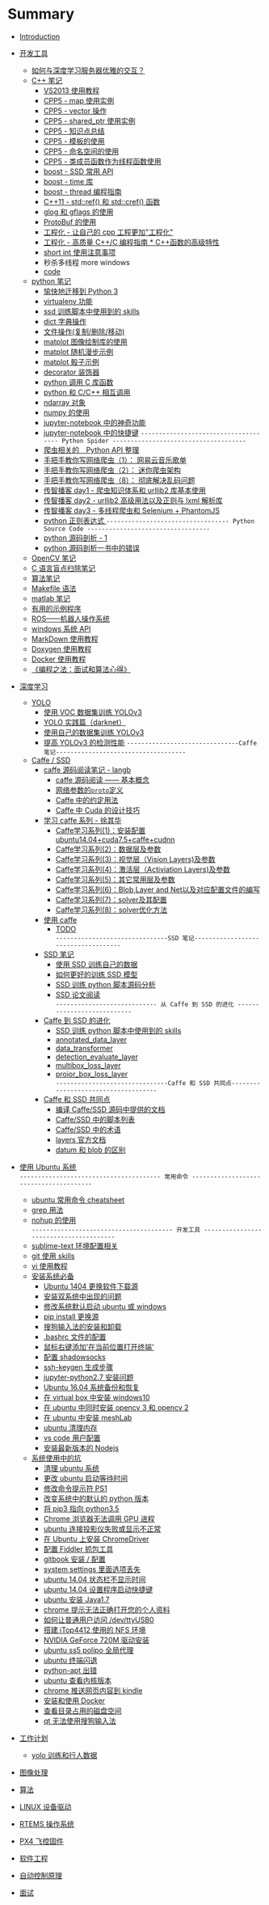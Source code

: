 # Summary

* [ Introduction](README.md)


* [ 开发工具 ](./dev_tools/README.md)
    * [ 如何与深度学习服务器优雅的交互？](./dev_tools/work_on_server_effective.md)
    * [ C++ 笔记](./dev_tools/cpp/CPP_README.md)
        * [ VS2013 使用教程](./dev_tools/cpp/doc/vs2013_usage.md)
        * [CPP5 - map 使用实例](./dev_tools/cpp/doc/cpp_primer_5nd/map_instance.md)
        * [CPP5 - vector 操作](./dev_tools/cpp/doc/cpp_primer_5nd/vector_operation.md)
        * [CPP5 - shared_ptr 使用实例](./dev_tools/cpp/doc/cpp_primer_5nd/shared_ptr.md)
        * [CPP5 - 知识点总结](./dev_tools/cpp/doc/cpp_primer_5nd/cpp_primer_5nd.md)
        * [CPP5 - 模板的使用 ](./dev_tools/cpp/doc/cpp_primer_5nd/template.md)
        * [CPP5 - 命名空间的使用 ](./dev_tools/cpp/doc/cpp_primer_5nd/namespace.md)
        * [CPP5 - 类成员函数作为线程函数使用 ](./dev_tools/cpp/doc/thread_class_method.md)
        * [boost - SSD 常用 API](./dev_tools/cpp/doc/boost/boost_api_in_ssd.md)
        * [boost - time 库](./dev_tools/cpp/doc/boost/time.md)
        * [boost - thread 编程指南](./dev_tools/cpp/doc/boost/thread.md)
        * [C++11 - std::ref() 和 std::cref() 函数](./dev_tools/cpp/doc/c++11/ref_func.md)
        * [glog 和 gflags 的使用](./dev_tools/cpp/doc/gflags.md)
        * [ProtoBuf 的使用](./dev_tools/cpp/doc/protobuf.md)
        * [工程化 - 让自己的 cpp 工程更加"工程化" ](./dev_tools/cpp/doc/projective_cpp.md)
        * [工程化 - 高质量 C++/C 编程指南 * C++函数的高级特性](./dev_tools/cpp/doc/perfect_programing/advance_cpp_features.md)
        * [short int 使用注意事项](./dev_tools/cpp/doc/shortInt.md)
        * 秒杀多线程 more windows
        * [code](./dev_tools/cpp/code/CPP_CODE_README.md)
    * [ python 笔记](./dev_tools/python/PYTHON_README.md)
        * [ 愉快地迁移到 Python 3 ](./dev_tools/python/doc/python_virtualenv.md)
        * [ virtualenv 功能](./dev_tools/python/doc/python_virtualenv.md)
        * [ ssd 训练脚本中使用到的 skills ](./dev_tools/python/doc/skills_in_ssd_training_script.md)
        * [ dict 字典操作](./dev_tools/python/doc/dict.md)
        * [ 文件操作(复制/删除/移动)](./dev_tools/python/doc/dirs_files_operations.md)
        * [ matplot 图像绘制库的使用](./dev_tools/python/doc/matplotlib.md)
        * [ matplot 随机漫步示例](./dev_tools/python/doc/random_walk.md)
        * [ matplot 骰子示例](./dev_tools/python/doc/random_walk.md)
        * [ decorator 装饰器 ](./dev_tools/python/doc/decorator.md)
        * [ python 调用 C 库函数](./dev_tools/python/doc/call_libc_func.md)
        * [ python 和 C/C++ 相互调用](./dev_tools/python/doc/call_c_func.md)
        * [ ndarray 对象](./dev_tools/python/doc/science_compute/chapter2.md)
        * [ numpy 的使用](./dev_tools/python/doc/numpy.md)
        * [ jupyter-notebook 中的神奇功能](./dev_tools/python/doc/iPython/magic_functions.md)
        * [ jupyter-notebook 中的快捷键](./dev_tools/python/doc/iPython/key_bindings.md)
        `------------------------------------- Python Spider -------------------------------------`
        * [ 爬虫相关的　Python API 整理 ](./dev_tools/python/doc/spider/spider_python_api.md)
        * [ 手把手教你写网络爬虫（1）： 网易云音乐歌单 ](./dev_tools/python/doc/spider/step_by_step/netease_music.md)
        * [ 手把手教你写网络爬虫（2）： 迷你爬虫架构 ](./dev_tools/python/doc/spider/step_by_step/spider_archtechture.md)
        * [ 手把手教你写网络爬虫（8）： 彻底解决乱码问题 ](./dev_tools/python/doc/spider/step_by_step/character_encode.md)
        * [ 传智播客 day1 - 爬虫知识体系和 urllib2 库基本使用 ](./dev_tools/python/doc/spider/c_z_b_k/day1.md)
        * [ 传智播客 day2 - urllib2 高级用法以及正则与 lxml 解析库 ](./dev_tools/python/doc/spider/c_z_b_k/day2.md)
        * [ 传智播客 day3 - 多线程爬虫和 Selenium + PhantomJS ](./dev_tools/python/doc/spider/c_z_b_k/day3.md)
        * [ python 正则表达式 ](./dev_tools/python/doc/spider/regular.md)
        `---------------------------------- Python Source Code ----------------------------------`
        * [ python 源码剖析 - 1](./dev_tools/python/doc/python_src_analysis.md)
        * [ python 源码剖析一书中的错误](./dev_tools/python/doc/python_src_mistake.md)
    * [ OpenCV 笔记](./dev_tools/opencv/OPENCV_README.md)
    * [ C 语言盲点扫除笔记](./dev_tools/c_blind_clear/C_README.md)
    * [ 算法笔记](./dev_tools/algorithm/README.md)
    * [ Makefile 语法](./dev_tools/makefile/README.md)
    * [ matlab 笔记](./dev_tools/matlab/README.md)
    * [ 有用的示例程序](./dev_tools/useful_examples/README.md)
    * [ ROS——机器人操作系统](./dev_tools/ros/README.md)
    * [ windows 系统 API](./dev_tools/windows_api/README.md)
    * [ MarkDown 使用教程](./dev_tools/md_usage/README.md)
    * [ Doxygen 使用教程](./dev_tools/doxygen/README.md)
    * [ Docker 使用教程](./dev_tools/docker/README.md)
    * [ 《编程之法：面试和算法心得》](https://github.com/julycoding/The-Art-Of-Programming-By-July/tree/master/ebook/zh)


* [ 深度学习 ](./deeplearning/README.md)
    * [ YOLO](./deeplearning/yolo/YOLO_README.md)
        * [ 使用 VOC 数据集训练 YOLOv3](./deeplearning/yolo/training_yolo_on_voc.md)
        * [ YOLO 实践篇（darknet） ](./deeplearning/yolo/yolo_config.md)
        * [ 使用自己的数据集训练 YOLOv3 ](./deeplearning/yolo/traing_yolo_on_custom_data.md)
        * [ 提高 YOLOv3 的检测性能](./deeplearning/yolo/how_to_improve_yolo_object_detection.md)
    `-------------------------------Caffe 笔记------------------------------------`
    * [ Caffe / SSD](./deeplearning/caffe_ssd/README.md)  
      * [ caffe 源码阅读笔记 - langb ](./deeplearning/caffe_ssd/doc/caffe/read_caffe_source_code/README.md)  
        * [ caffe 源码阅读 —— 基本概念 ](./deeplearning/caffe_ssd/doc/caffe/read_caffe_source_code/doc/caffe_src_read-1.md)   
        * [ 网络参数的`proto`定义 ](./deeplearning/caffe_ssd/doc/caffe/read_caffe_source_code/doc/caffe_proto.md)  
        * [ Caffe 中的约定用法 ](./deeplearning/caffe_ssd/doc/caffe/read_caffe_source_code/doc/caffe_base_usage.md)  
        * [ Caffe 中 Cuda 的设计技巧 ](./deeplearning/caffe_ssd/doc/caffe/read_caffe_source_code/doc/cuda_tricks.md)  
      * [ 学习 caffe 系列 - 徐其华](./deeplearning/caffe_ssd/doc/caffe/learning_caffe/README.md)  
        * [Caffe学习系列(1)：安装配置ubuntu14.04+cuda7.5+caffe+cudnn]()  
        * [Caffe学习系列(2)：数据层及参数]()  
        * [Caffe学习系列(3)：视觉层（Vision Layers)及参数]()   
        * [Caffe学习系列(4)：激活层（Activiation Layers)及参数]()  
        * [Caffe学习系列(5)：其它常用层及参数]()  
        * [Caffe学习系列(6)：Blob,Layer and Net以及对应配置文件的编写]()   
        * [Caffe学习系列(7)：solver及其配置]()  
        * [Caffe学习系列(8)：solver优化方法]()  
      * [ 使用 caffe ](./deeplearning/caffe_ssd/doc/caffe/use_caffe/README.md)  
        * [TODO]()  
      `-------------------------------SSD 笔记------------------------------------`
      * [ SSD 笔记 ](./deeplearning/caffe_ssd/doc/ssd/README.md)  
        * [ 使用 SSD 训练自己的数据 ](./deeplearning/caffe_ssd/doc/ssd/doc/ssd_training_example.md)   
        * [ 如何更好的训练 SSD 模型 ](./deeplearning/caffe_ssd/doc/ssd/doc/train_ssd_models_safely.md)  
        * [ SSD 训练 python 脚本源码分析 ](./deeplearning/caffe_ssd/doc/ssd/doc/read_ssd_training_script.md)   
        * [ SSD 论文阅读 ](./deeplearning/caffe_ssd/doc/ssd/doc/ssd_paper_read.md)   
      `---------------------------- 从 Caffe 到 SSD 的进化 ---------------------------`
      * [ Caffe 到 SSD 的进化 ](./deeplearning/caffe_ssd/doc/caffe_to_ssd/README.md)  
        * [ SSD 训练 python 脚本中使用到的 skills ](./deeplearning/caffe_ssd/doc/caffe_to_ssd/doc/skills_in_ssd_training_script.md)  
        * [ annotated_data_layer](./deeplearning/caffe_ssd/doc/caffe_to_ssd/doc/annotated_data_layer.md)  
        * [ data_transformer](./deeplearning/caffe_ssd/doc/caffe_to_ssd/doc/data_transformer.md)  
        * [ detection_evaluate_layer](./deeplearning/caffe_ssd/doc/caffe_to_ssd/doc/detection_evaluate_layer.md)  
        * [ multibox_loss_layer](./deeplearning/caffe_ssd/doc/caffe_to_ssd/doc/multibox_loss_layer.md)  
        * [ proior_box_loss_layer](./deeplearning/caffe_ssd/doc/caffe_to_ssd/doc/proior_box_loss_layer.md)  
      `-------------------------------Caffe 和 SSD 共同点------------------------------------`
      * [ Caffe 和 SSD 共同点 ](./deeplearning/caffe_ssd/doc/caffe_common_ssd/README.md)  
        * [ 编译 Caffe/SSD 源码中提供的文档 ](./deeplearning/caffe_ssd/doc/caffe_common_ssd/build_docs_of_caffe_or_ssd.md)   
        * [ Caffe/SSD 中的脚本列表 ](./deeplearning/caffe_ssd/doc/caffe_common_ssd/scripts_of_ssd.md)   
        * [ Caffe/SSD 中的术语 ](./deeplearning/caffe_ssd/doc/caffe_common_ssd/terms_in_caffe_or_ssd.md)   
        * [ layers 官方文档](./deeplearning/caffe_ssd/doc/caffe_common_ssd/official_layers.md)  
        * [ datum 和 blob 的区别](./deeplearning/caffe_ssd/doc/caffe_common_ssd/datum_blob.md)  


* [ 使用 Ubuntu 系统 ](./ubuntu_os_usage/README.md)  
  `--------------------------------------- 常用命令 ---------------------------------------`   
  * [ ubuntu 常用命令 cheatsheet](./ubuntu_os_usage/doc/advanced_issues/quick_cmd.md)  
  * [ grep 用法](./ubuntu_os_usage/doc/advanced_issues/grep_usage.md)   
  * [ nohup 的使用](./ubuntu_os_usage/doc/advanced_issues/nohup.md)   
  `--------------------------------------- 开发工具 ---------------------------------------`   
  * [ sublime-text 环境配置相关](./ubuntu_os_usage/doc/sublime-text3/README.md)   
  * [ git 使用 skills ](./ubuntu_os_usage/doc/git_usage/README.md)  
  * [ vi 使用教程](./ubuntu_os_usage/doc/vi_usage/README.md)  
  * [安装系统必备]()      
    * [ Ubuntu 1404 更换软件下载源](./ubuntu_os_usage/doc/system_install/sourceslist.md)  
    * [ 安装双系统中出现的问题](./ubuntu_os_usage/doc/system_install/os_install.md)  
    * [ 修改系统默认启动 ubuntu 或 windows](./ubuntu_os_usage/doc/system_install/default_grub.md)  
    * [ pip install 更换源](./ubuntu_os_usage/doc/system_install/pip_install_source.md)  
    * [ 搜狗输入法的安装和卸载](./ubuntu_os_usage/doc/system_install/sogou_install.md)  
    * [ .bashrc 文件的配置](./ubuntu_os_usage/doc/system_install/bashrc_config.md)  
    * [ 鼠标右键添加'在当前位置打开终端'](./ubuntu_os_usage/doc/system_install/open_termials.md)  
    * [ 配置 shadowsocks](./ubuntu_os_usage/doc/system_install/shadowsocks_install.md)  
    * [ ssh-keygen 生成步骤](./ubuntu_os_usage/doc/system_install/ssh_keygen.md)  
    * [ jupyter-python2.7 安装问题](./ubuntu_os_usage/doc/system_install/jupyter_python2.7_install.md) 
    * [ Ubuntu 16.04 系统备份和恢复](./ubuntu_os_usage/doc/system_install/system_backup_recover.md)  
    * [ 在 virtual box 中安装 windows10](./ubuntu_os_usage/doc/system_install/install_windows_in_virtualbox.md)  
    * [ 在 ubuntu 中同时安装 opencv 3 和 opencv 2](./ubuntu_os_usage/doc/system_install/install_opencv2_and_opencv3.md)  
    * [ 在 ubuntu 中安装 meshLab](./ubuntu_os_usage/doc/system_install/meshlab.md)  
    * [ ubuntu 清理内存](./ubuntu_os_usage/doc/system_install/ubuntu_memory_cleanup.md)  
    * [ vs code 用户配置](./ubuntu_os_usage/doc/system_install/vs_code_user_settings.md)  
    * [ 安装最新版本的 Nodejs ](./ubuntu_os_usage/doc/system_install/nodejs_install.md)  
  * [系统使用中的坑]()     
    * [ 清理 ubuntu 系统](./ubuntu_os_usage/doc/advanced_issues/clean_ubuntu_system.md)   
    * [ 更改 ubuntu 启动等待时间](./ubuntu_os_usage/doc/advanced_issues/grub_timeout.md)  
    * [ 修改命令提示符 PS1 ](./ubuntu_os_usage/doc/advanced_issues/ps1_modify.md)  
    * [ 改变系统中的默认的 python 版本](./ubuntu_os_usage/doc/advanced_issues/change_python_version_in_system.md)   
    * [ 将 pip3 指向 python3.5](./ubuntu_os_usage/doc/advanced_issues/pip3_5.md)   
    * [ Chrome 浏览器无法调用 GPU 进程](./ubuntu_os_usage/doc/advanced_issues/chrome_launch_gpu.md)   
    * [ ubuntu 连接投影仪失败或显示不正常](./ubuntu_os_usage/doc/advanced_issues/projector.md)   
    * [ 在 Ubuntu 上安装 ChromeDriver](./ubuntu_os_usage/doc/advanced_issues/chromedriver.md)   
    * [ 配置 Fiddler 抓包工具](./ubuntu_os_usage/doc/advanced_issues/mono_fiddler.md)   
    * [ gitbook 安装 / 配置 ](./ubuntu_os_usage/doc/advanced_issues/gitbook_install.md)   
    * [ system settings 里面选项丢失](./ubuntu_os_usage/doc/advanced_issues/system_setting.md)  
    * [ ubuntu 14.04 状态栏不显示时间](./ubuntu_os_usage/doc/advanced_issues/timedate_bar.md)  
    * [ ubuntu 14.04 设置程序启动快捷键](./ubuntu_os_usage/doc/advanced_issues/shortcuts.md)  
    * [ ubuntu 安装 Java1.7](./ubuntu_os_usage/doc/advanced_issues/java1.7_install.md)  
    * [ chrome 提示无法正确打开您的个人资料](./ubuntu_os_usage/doc/advanced_issues/chrome.md)  
    * [ 如何让普通用户访问 /dev/ttyUSB0 ](./ubuntu_os_usage/doc/advanced_issues/minicom_permision.md)  
    * [ 搭建 iTop4412 使用的 NFS 环境 ](./ubuntu_os_usage/doc/advanced_issues/nfs.md)  
    * [ NVIDIA GeForce 720M 驱动安装](./ubuntu_os_usage/doc/advanced_issues/nouveau_nvidia.md)  
    * [ ubuntu ss5 polipo 全局代理](./ubuntu_os_usage/doc/advanced_issues/ss5-polipo_proxy.md)  
    * [ ubuntu 终端闪退](./ubuntu_os_usage/doc/advanced_issues/terminals_crash.md)  
    * [ python-apt 出错](./ubuntu_os_usage/doc/advanced_issues/no_module_named_apt_pkg.md)  
    * [ ubuntu 查看内核版本](./ubuntu_os_usage/doc/advanced_issues/ubuntu_kernel_version.md)  
    * [ chrome 推送网页内容到 kindle ](./ubuntu_os_usage/doc/advanced_issues/send_chrome_to_kindle.md)  
    * [ 安装和使用 Docker ](./ubuntu_os_usage/doc/advanced_issues/docker_install.md)  
    * [ 查看目录占用的磁盘空间](./ubuntu_os_usage/doc/advanced_issues/disk_space_usage.md)   
    * [ qt 无法使用搜狗输入法](./ubuntu_os_usage/doc/advanced_issues/qt_sogou.md)   


* [ 工作计划 ](./work_plan/README.md)  
  * [ yolo 训练和行人数据](./work_plan/doc/2018-07-30.md)　　


* [ 图像处理 ](./image_process/README.md)  


* [ 算法 ](./algorithms/README.md)  


* [ LINUX 设备驱动 ](./linux_driver/README.md)  


* [ RTEMS 操作系统](./rtems/README.md)  


* [ PX4 飞控固件 ](./px4/README.md)  


* [ 软件工程 ](./software_project/README.md)  


* [ 自动控制原理 ](./auto_control_system/README.md)  


* [ 面试 ](./interview/README.md)  



